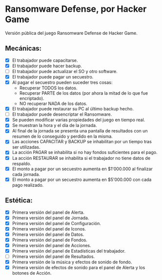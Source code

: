 # Ransomware Defense, por Hacker Game
Versión pública del juego Ransomware Defense de Hacker Game.

## Mecánicas:
- [x] El trabajador puede capacitarse.
- [x] El trabajador puede hacer backup.
- [ ] El trabajador puede actualizar el SO y otro software.
- [x] El trabajador puede pagar un secuestro.
- [x] Al pagar el secuestro pueden suceder tres cosas:
  - Recuperar TODOS los datos.
  - Recuperar PARTE de los datos (por ahora la mitad de lo que fue encriptado).
  - NO recuperar NADA de los datos.
- [x] El trabajador puede restaurar su PC al último backup hecho.
- [ ] El trabajador puede desencriptar el Ransomware.
- [x] Se pueden modificar varias propiedades del juego en tiempo real.
- [x] Se muestran la hora y el día de la jornada.
- [x] Al final de la jornada se presenta una pantalla de resultados con un resumen de lo conseguido y perdido en la misma.
- [x] Las acciones CAPACITAR y BACKUP se inhabilitan por un tiempo tras ser utilizadas.
- [x] La acción PAGAR se inhabilita si no hay fondos suficientes para el pago.
- [x] La acción RESTAURAR se inhabilita si el trabajador no tiene datos de respaldo.
- [x] El monto a pagar por un secuestro aumenta en $1'000.000 al finalizar cada jornada.
- [x] El monto a pagar por un secuestro aumenta en $5'000.000 con cada pago realizado.

## Estética:
- [x] Primera versión del panel de Alerta.
- [x] Primera versión del panel de Jornada.
- [x] Primera versión del panel de Configuración.
- [x] Primera versión del panel de Iconos.
- [x] Primera versión del panel de Datos.
- [x] Primera versión del panel de Fondos.
- [x] Primera versión del panel de Acciones.
- [x] Primera versión del panel de Estadísticas del trabajador.
- [ ] Primera versión del panel de Resultados.
- [x] Primera versión de la música y efectos de sonido de fondo.
- [x] Primera versión de efectos de sonido para el panel de Alerta y los botones de Acción.
